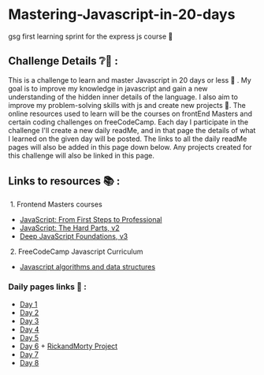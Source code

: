 # Mastering-Javascript-in-20-days

gsg first learning sprint for the express js course 🏃

## Challenge Details ❔🧐 :
This is a challenge to learn and master Javascript in 20 days or less 🌝 . My goal is to improve my knowledge in javascript and gain a new understanding of the hidden inner details of the language. I also aim to improve my problem-solving skills with js and create new projects 🙌. The online resources used to learn will be the courses on frontEnd Masters and certain coding challenges on freeCodeCamp. Each day I participate in the challenge I'll create a new daily readMe,  and in that page the details of what I learned on the given day will be posted. The links to all the daily readMe pages will also be added in this page down below. Any projects created for this challenge will also be linked in this page.

## Links to resources 📚 :
&nbsp;1. Frontend Masters courses 
- [JavaScript: From First Steps to Professional](https://frontendmasters.com/courses/javascript-first-steps)
- [JavaScript: The Hard Parts, v2](https://frontendmasters.com/courses/javascript-hard-parts-v2/)
- [Deep JavaScript Foundations, v3](https://frontendmasters.com/courses/deep-javascript-v3/)

&nbsp;2. FreeCodeCamp Javascript Curriculum
- [Javascript algorithms and data structures ](https://www.freecodecamp.org/learn/javascript-algorithms-and-data-structures/#basic-javascript)

### Daily pages links 🌅 : 

- [Day 1](https://github.com/ibaasalman/Mastering-Javascript-in-20-days/blob/main/Day1.md)  
- [Day 2](https://github.com/ibaasalman/Mastering-Javascript-in-20-days/blob/main/Day2.md)
- [Day 3](https://github.com/ibaasalman/Mastering-Javascript-in-20-days/blob/main/Day3.md)  
- [Day 4](https://github.com/ibaasalman/Mastering-Javascript-in-20-days/blob/main/Day4.md)
- [Day 5](https://github.com/ibaasalman/Mastering-Javascript-in-20-days/blob/main/Day5.md)
- [Day 6](https://github.com/ibaasalman/Mastering-Javascript-in-20-days/blob/main/Day6.md) + [RickandMorty Project](https://github.com/ibaasalman/Mastering-Javascript-in-20-days/tree/main/RickandMorty)
- [Day 7](https://github.com/ibaasalman/Mastering-Javascript-in-20-days/blob/main/Day7.md)
- [Day 8](https://github.com/ibaasalman/Mastering-Javascript-in-20-days/blob/main/Day8.md)
